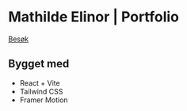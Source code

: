 # Mathilde Elinor | Portfolio

[Besøk](https://www.mathildeelinor.no)

## Bygget med

- React + Vite
- Tailwind CSS
- Framer Motion
